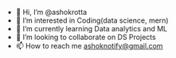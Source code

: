 - 👋 Hi, I’m @ashokrotta
- 👀 I’m interested in Coding(data science, mern)
- 🌱 I’m currently learning Data analytics and ML
- 💞️ I’m looking to collaborate on DS Projects
- 📫 How to reach me ashoknotify@gmail.com

<!---
ashokrotta/ashokrotta is a ✨ special ✨ repository because its `README.md` (this file) appears on your GitHub profile.
You can click the Preview link to take a look at your changes.
--->

